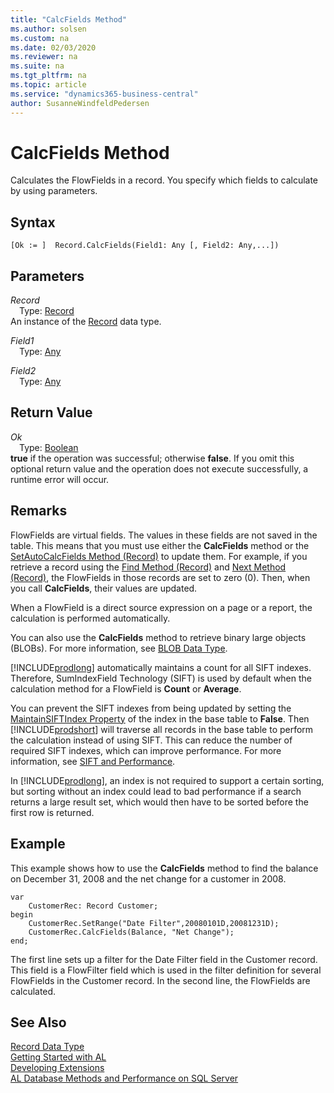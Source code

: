 ```yaml
---
title: "CalcFields Method"
ms.author: solsen
ms.custom: na
ms.date: 02/03/2020
ms.reviewer: na
ms.suite: na
ms.tgt_pltfrm: na
ms.topic: article
ms.service: "dynamics365-business-central"
author: SusanneWindfeldPedersen
---
```

[//]: # (START>DO_NOT_EDIT)
[//]: # (IMPORTANT:Do not edit any of the content between here and the END>DO_NOT_EDIT.)
[//]: # (Any modifications should be made in the .xml files in the ModernDev repo.)
# CalcFields Method
Calculates the FlowFields in a record. You specify which fields to calculate by using parameters.


## Syntax
```
[Ok := ]  Record.CalcFields(Field1: Any [, Field2: Any,...])
```
## Parameters
*Record*  
&emsp;Type: [Record](record-data-type.md)  
An instance of the [Record](record-data-type.md) data type.  

*Field1*  
&emsp;Type: [Any](../any/any-data-type.md)  
  
*Field2*  
&emsp;Type: [Any](../any/any-data-type.md)  
  


## Return Value
*Ok*  
&emsp;Type: [Boolean](../boolean/boolean-data-type.md)  
**true** if the operation was successful; otherwise **false**.  If you omit this optional return value and the operation does not execute successfully, a runtime error will occur.    


[//]: # (IMPORTANT: END>DO_NOT_EDIT)

## Remarks

 FlowFields are virtual fields. The values in these fields are not saved in the table. This means that you must use either the **CalcFields** method or the [SetAutoCalcFields Method \(Record\)](record-SETAUTOCALCFIELDS-method.md) to update them. For example, if you retrieve a record using the [Find Method \(Record\)](record-FIND-method.md) and [Next Method \(Record\)](record-next-method.md), the FlowFields in those records are set to zero \(0\). Then, when you call **CalcFields**, their values are updated.  
  
 When a FlowField is a direct source expression on a page or a report, the calculation is performed automatically.  
  
 You can also use the **CalcFields** method to retrieve binary large objects \(BLOBs\). For more information, see [BLOB Data Type](../blob/BLOB-Data-Type.md).  
  
[!INCLUDE[prodlong](../../includes/prodlong.md)] automatically maintains a count for all SIFT indexes. Therefore, SumIndexField Technology (SIFT) is used by default when the calculation method for a FlowField is **Count** or **Average**.

 You can prevent the SIFT indexes from being updated by setting the [MaintainSIFTIndex Property](../../properties/devenv-maintainsiftindex-property.md) of the index in the base table to **False**. Then [!INCLUDE[prodshort](../../includes/prodshort.md)] will traverse all records in the base table to perform the calculation instead of using SIFT. This can reduce the number of required SIFT indexes, which can improve performance. For more information, see [SIFT and Performance](../../devenv-sift-performance.md).
 
 In [!INCLUDE[prodlong](../../includes/prodlong.md)], an index is not required to support a certain sorting, but sorting without an index could lead to bad performance if a search returns a large result set, which would then have to be sorted before the first row is returned.  
  
## Example  
 This example shows how to use the **CalcFields** method to find the balance on December 31, 2008 and the net change for a customer in 2008.  
  
```  
var
    CustomerRec: Record Customer;
begin
    CustomerRec.SetRange("Date Filter",20080101D,20081231D);  
    CustomerRec.CalcFields(Balance, "Net Change");  
end;
```  
  
 The first line sets up a filter for the Date Filter field in the Customer record. This field is a FlowFilter field which is used in the filter definition for several FlowFields in the Customer record. In the second line, the FlowFields are calculated.  
## See Also
[Record Data Type](record-data-type.md)  
[Getting Started with AL](../../devenv-get-started.md)  
[Developing Extensions](../../devenv-dev-overview.md)  
[AL Database Methods and Performance on SQL Server](../../../administration/optimize-sql-al-Database-methods-and-performance-on-server.md)
